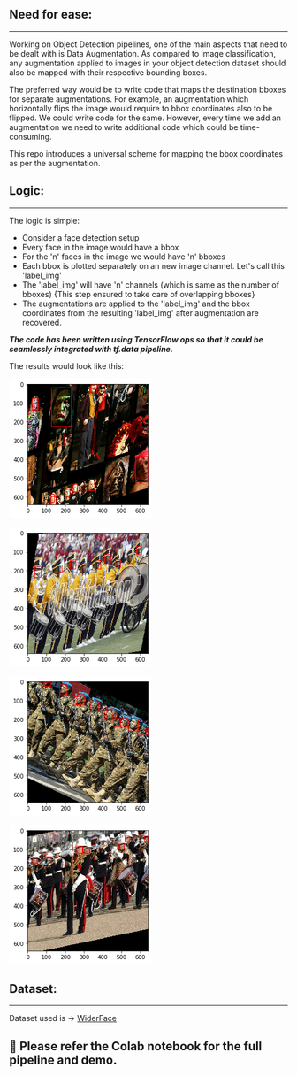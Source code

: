 ## Need for ease:

---

Working on Object Detection pipelines, one of the main aspects that need to be dealt with is Data Augmentation. As compared to image classification, any augmentation applied to images in your object detection dataset should also be mapped with their respective bounding boxes.

The preferred way would be to write code that maps the destination bboxes for separate augmentations. For example, an augmentation which horizontally flips the image would require to bbox coordinates also to be flipped. We could write code for the same. However, every time we add an augmentation we need to write additional code which could be time-consuming.

This repo introduces a universal scheme for mapping the bbox coordinates as per the augmentation. 

## Logic:

---

The logic is simple:

- Consider a face detection setup
- Every face in the image would have a bbox
- For the 'n' faces in the image we would have 'n' bboxes
- Each bbox is plotted separately on an new image channel. Let's call this 'label_img'
- The 'label_img' will have 'n' channels (which is same as the number of bboxes) {This step ensured to take care of overlapping bboxes}
- The augmentations are applied to the 'label_img' and the bbox coordinates from the resulting 'label_img' after augmentation are recovered.

***The code has been written using TensorFlow ops so that it could be seamlessly integrated with tf.data pipeline.***

The results would look like this:

![1.png](1.png)

![2.png](2.png)

![3.png](3.png)

![4.png](4.png)

## Dataset:

---

Dataset used is  -> [WiderFace](http://shuoyang1213.me/WIDERFACE/)

## 📒 Please refer the Colab notebook for the full pipeline and demo.
